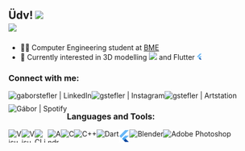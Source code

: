 <h2 align="left">
 <abc>
  <br>Üdv! <img src="https://user-images.githubusercontent.com/42378118/110234147-e3259600-7f4e-11eb-95be-0c4047144dea.gif" width="30"><br>
<img src="https://media.giphy.com/media/lNCQJsudeT77G/giphy.gif" width="350">
 </abc>
</h2>

- 👨‍🎓 Computer Engineering student at [BME](http://www.vik.bme.hu/en)
- 🧠 Currently interested in 3️D modelling <img src="https://upload.wikimedia.org/wikipedia/commons/thumb/0/0c/Blender_logo_no_text.svg/512px-Blender_logo_no_text.svg.png" height="13"> and Flutter <img src="https://raw.githubusercontent.com/dnfield/flutter_svg/7d374d7107561cbd906d7c0ca26fef02cc01e7c8/example/assets/flutter_logo.svg?sanitize=true" height="13">

### Connect with me:
[<img align="left" alt="gaborstefler | LinkedIn" height="26px" src="https://upload.wikimedia.org/wikipedia/commons/thumb/c/c9/Linkedin.svg/640px-Linkedin.svg.png" />](https://www.linkedin.com/in/gaborstefler/)
[<img align="left" alt="gstefler | Instagram" height="26px" src="https://upload.wikimedia.org/wikipedia/commons/thumb/9/96/Instagram.svg/1200px-Instagram.svg.png" />](https://www.instagram.com/gstefler/)
[<img align="left" alt="gstefler | Artstation" height="26px" src="https://cdn4.iconfinder.com/data/icons/logos-and-brands/512/27_Artstation_logo_logos-512.png"/>](https://www.artstation.com/gstefler)
[<img align="left" alt="Gábor | Spotify" height="26px" src="https://upload.wikimedia.org/wikipedia/commons/thumb/1/19/Spotify_logo_without_text.svg/768px-Spotify_logo_without_text.svg.png"/>](https://open.spotify.com/user/31e236ftay67ojfd4udmovj7wzde?si=4061cde5104f47cd)

<br />

### Languages and Tools:
[<img align="left" alt="Visual Studio Code" width="26px" height="26px" src="https://upload.wikimedia.org/wikipedia/commons/thumb/9/9a/Visual_Studio_Code_1.35_icon.svg/1024px-Visual_Studio_Code_1.35_icon.svg.png"/>](https://code.visualstudio.com/)
[<img align="left" alt="Visual Studio" width="26px" height="26px" src="https://upload.wikimedia.org/wikipedia/commons/5/59/Visual_Studio_Icon_2019.svg"/>](https://visualstudio.microsoft.com/)
[<img align="left" alt="CLion" width="26px" height="26px" src="https://cdn.worldvectorlogo.com/logos/clion-1.svg"/>](https://www.jetbrains.com/clion/)
[<img align="left" alt="Android Studio" width="26px" height="26px" src="https://upload.wikimedia.org/wikipedia/commons/thumb/9/95/Android_Studio_Icon_3.6.svg/512px-Android_Studio_Icon_3.6.svg.png"/>](https://developer.android.com/studio)
[<img align="left" alt="C" height="26px" src="https://upload.wikimedia.org/wikipedia/commons/thumb/1/18/C_Programming_Language.svg/1200px-C_Programming_Language.svg.png"/>](https://en.wikipedia.org/wiki/C_(programming_language))
[<img align="left" alt="C++" height="26px" src="https://upload.wikimedia.org/wikipedia/commons/thumb/1/18/ISO_C%2B%2B_Logo.svg/306px-ISO_C%2B%2B_Logo.svg.png"/>](https://en.wikipedia.org/wiki/C%2B%2B)
[<img align="left" alt="Dart" height="26px" src="https://avatars1.githubusercontent.com/u/1609975?s=200&v=4"/>](https://dart.dev/)
[<img align="left" alt="Flutter" height="26px" src="https://raw.githubusercontent.com/dnfield/flutter_svg/7d374d7107561cbd906d7c0ca26fef02cc01e7c8/example/assets/flutter_logo.svg?sanitize=true"/>](https://flutter.dev/)
[<img align="left" alt="Blender"  height="26px" src="https://upload.wikimedia.org/wikipedia/commons/thumb/0/0c/Blender_logo_no_text.svg/512px-Blender_logo_no_text.svg.png"/>](https://www.blender.org/)
[<img align="left" alt="Adobe Photoshop"  height="26px" src="https://upload.wikimedia.org/wikipedia/commons/thumb/a/af/Adobe_Photoshop_CC_icon.svg/1051px-Adobe_Photoshop_CC_icon.svg.png"/>](https://www.adobe.com/products/photoshop.html)
